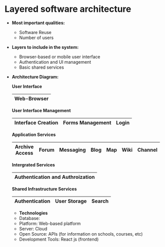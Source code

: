 # Layered software architecture

- **Most important qualities:** 
  - Software Reuse
  - Number of users

- **Layers to include in the system:** 
  - Browser-based or mobile user interface
  - Authentication and UI management
  - Basic shared services

- **Architecture Diagram:** 

  **User Interface**
    
    | Web-Browser |
    | :-: |
    
  **User Interface Management**
      
    | Interface Creation | Forms Management | Login | 
    | :-: | :-: | :-: | 
    
   **Application Services**
   
    | Archive Access | Forum | Messaging | Blog | Map | Wiki | Channel |
    | :-: | :-: | :-: | :-: | :-: | :-: | :-: | 
    
   **Intergrated Services**
   
    | Authentication and Authroization |
    | :-: |
    
   **Shared Infrastructure Services**
   
    | Authentication | User Storage | Search |
    | :-: | :-: | :-: |
   
   
  - **Technologies** 
  - Database:
  - Platform: Web-based platform
  - Server: Cloud 
  - Open Source: APIs (for information on schools, courses, etc)
  - Development Tools: React js (frontend)
    
